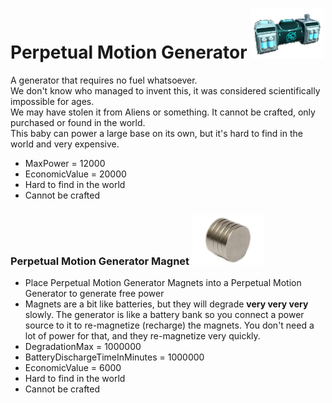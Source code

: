 # Perpetual Motion Generator ![pmg](Icons/perpetualMotionGenerator.png)
A generator that requires no fuel whatsoever.  
We don't know who managed to invent this, it was considered scientifically impossible for ages.  
We may have stolen it from Aliens or something. It cannot be crafted, only purchased or found in the world.  
This baby can power a large base on its own, but it's hard to find in the world and very expensive.
- MaxPower = 12000
- EconomicValue = 20000
- Hard to find in the world
- Cannot be crafted

### Perpetual Motion Generator Magnet ![pmgm](Icons/perpetualMotionGeneratorMagnet.png)
- Place Perpetual Motion Generator Magnets into a Perpetual Motion Generator to generate free power
- Magnets are a bit like batteries, but they will degrade **very very very** slowly. The generator is like a battery bank so you connect a power source to it to re-magnetize (recharge) the magnets. You don't need a lot of power for that, and they re-magnetize very quickly.
- DegradationMax = 1000000
- BatteryDischargeTimeInMinutes = 1000000
- EconomicValue = 6000
- Hard to find in the world
- Cannot be crafted

